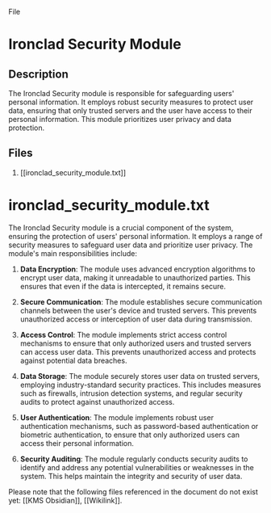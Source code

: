 File
# Ironclad Security Module

## Description
The Ironclad Security module is responsible for safeguarding users' personal information. It employs robust security measures to protect user data, ensuring that only trusted servers and the user have access to their personal information. This module prioritizes user privacy and data protection.

## Files
1. [[ironclad_security_module.txt]]

# ironclad_security_module.txt

The Ironclad Security module is a crucial component of the system, ensuring the protection of users' personal information. It employs a range of security measures to safeguard user data and prioritize user privacy. The module's main responsibilities include:

1. **Data Encryption**: The module uses advanced encryption algorithms to encrypt user data, making it unreadable to unauthorized parties. This ensures that even if the data is intercepted, it remains secure.

2. **Secure Communication**: The module establishes secure communication channels between the user's device and trusted servers. This prevents unauthorized access or interception of user data during transmission.

3. **Access Control**: The module implements strict access control mechanisms to ensure that only authorized users and trusted servers can access user data. This prevents unauthorized access and protects against potential data breaches.

4. **Data Storage**: The module securely stores user data on trusted servers, employing industry-standard security practices. This includes measures such as firewalls, intrusion detection systems, and regular security audits to protect against unauthorized access.

5. **User Authentication**: The module implements robust user authentication mechanisms, such as password-based authentication or biometric authentication, to ensure that only authorized users can access their personal information.

6. **Security Auditing**: The module regularly conducts security audits to identify and address any potential vulnerabilities or weaknesses in the system. This helps maintain the integrity and security of user data.

Please note that the following files referenced in the document do not exist yet: [[KMS Obsidian]], [[Wikilink]].